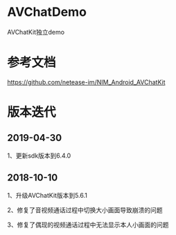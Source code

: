# AVChatDemo
AVChatKit独立demo
# 参考文档
https://github.com/netease-im/NIM_Android_AVChatKit

# 版本迭代

## 2019-04-30
1、更新sdk版本到6.4.0

## 2018-10-10

1、升级AVChatKit版本到5.6.1

2、修复了音视频通话过程中切换大小画面导致崩溃的问题

3、修复了偶现的视频通话过程中无法显示本人小画面的问题
